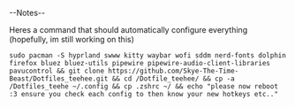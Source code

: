 --Notes--

Heres a command that should automatically configure everything (hopefully, im still working on this)

``` sudo pacman -S hyprland swww kitty waybar wofi sddm nerd-fonts dolphin firefox bluez bluez-utils pipewire pipewire-audio-client-libraries pavucontrol && git clone https://github.com/Skye-The-Time-Beast/Dotfiles_teehee.git && cd /Dotfile_teehee/ && cp -a /Dotfiles_teehe ~/.config && cp .zshrc ~/ && echo "please now reboot :3 ensure you check each config to then know your new hotkeys etc.." ```
